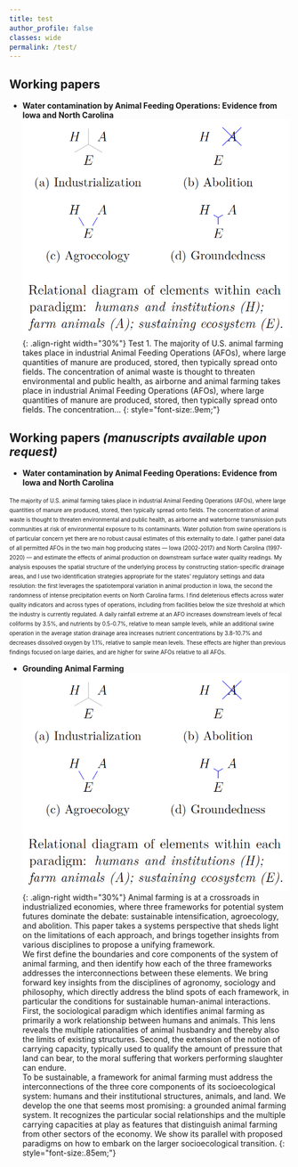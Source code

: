 ```yaml
---
title: test
author_profile: false
classes: wide
permalink: /test/
---
```



## Working papers

  - **Water contamination by Animal Feeding Operations: Evidence from Iowa
and North Carolina**  
![image-right](/assets/images/fig_groundingAF.png){: .align-right width="30%"}
Test 1. The majority of U.S. animal farming takes place in industrial Animal Feeding Operations (AFOs), where large quantities of manure are produced, stored, then typically spread onto fields. The concentration of animal waste is thought to threaten environmental and public health, as airborne and animal farming takes place in industrial Animal Feeding Operations (AFOs), where large quantities of manure are produced, stored, then typically spread onto fields. The concentration...
{: style="font-size:.9em;"}

## Working papers *(manuscripts available upon request)*

  - **Water contamination by Animal Feeding Operations: Evidence from Iowa
and North Carolina**
<span style="font-size:0.7em; line-height:6pt;">
The majority of U.S. animal farming takes place in industrial Animal Feeding Operations (AFOs), where large quantities of manure are produced, stored, then typically spread onto fields. The concentration of animal waste is thought to threaten environmental and public health, as airborne and waterborne transmission puts communities at risk of environmental exposure to its contaminants. Water pollution from swine operations is of particular concern yet there are no robust causal estimates of this externality to date. I gather panel data of all permitted AFOs in the two main hog producing states — Iowa (2002-2017) and North Carolina (1997-2020) — and estimate the effects of animal production on downstream surface water quality readings.  
My analysis espouses the spatial structure of the underlying process by constructing station-specific drainage areas, and I use two identification strategies appropriate for the states’ regulatory settings and data resolution: the first leverages the spatiotemporal variation in animal production in Iowa, the second the randomness of intense precipitation events on North Carolina farms.  
I find deleterious effects across water quality indicators and across types of operations, including from facilities below the size threshold at which the industry is currently regulated. A daily rainfall extreme at an AFO increases downstream levels of fecal coliforms by 3.5%, and nutrients by 0.5-0.7%, relative to mean sample levels, while an additional swine operation in the average station drainage area increases nutrient concentrations by 3.8-10.7% and decreases dissolved oxygen by 1.1%, relative to sample mean levels. These effects are higher than previous findings focused on large dairies, and are higher for swine AFOs relative to all AFOs.
</span>


  - **Grounding Animal Farming**  
![image-right](/assets/images/fig_papers/fig_groundingAF.png){: .align-right width="30%"}
Animal farming is at a crossroads in industrialized economies, where three frameworks for potential system futures dominate the debate: sustainable intensification, agroecology, and abolition. This paper takes a systems perspective that sheds light on the limitations of each approach, and brings together insights from various disciplines to propose a unifying framework.  
We first define the boundaries and core components of the system of animal farming, and then identify how each of the three frameworks addresses the interconnections between these elements.
We bring forward key insights from the disciplines of agronomy, sociology and philosophy, which directly address the blind spots of each framework, in particular the conditions for sustainable human-animal interactions. First, the sociological paradigm which identifies animal farming as primarily a work relationship between humans and animals. This lens reveals the multiple rationalities of animal husbandry and thereby also the limits of existing structures. Second, the extension of the notion of carrying capacity, typically used to qualify the amount of pressure that land can bear, to the moral suffering that workers performing slaughter can endure.  
To be sustainable, a framework for animal farming must address the interconnections of the three core components of its socioecological system:  humans and their institutional structures, animals, and land. We develop the one that seems most promising: a grounded animal farming system. It recognizes the particular social relationships and the multiple carrying capacities at play as features that distinguish animal farming from other sectors of the economy. We show its parallel with proposed paradigms on how to embark on the larger socioecological transition.
{: style="font-size:.85em;"}


